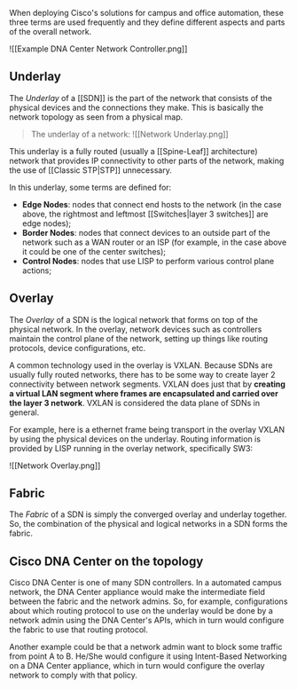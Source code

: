 
When deploying Cisco's solutions for campus and office automation, these three terms are used frequently and they define different aspects and parts of the overall network.

![[Example DNA Center Network Controller.png]]

## Underlay

The *Underlay* of a [[SDN]] is the part of the network that consists of the physical devices and the connections they make. This is basically the network topology as seen from a physical map.

>The underlay of a network:
>![[Network Underlay.png]]

This underlay is a fully routed (usually a [[Spine-Leaf]] architecture) network that provides IP connectivity to other parts of the network, making the use of [[Classic STP|STP]] unnecessary.

In this underlay, some terms are defined for:
- **Edge Nodes**: nodes that connect end hosts to the network (in the case above, the rightmost and leftmost [[Switches|layer 3 switches]] are edge nodes);
- **Border Nodes**: nodes that connect devices to an outside part of the network such as a WAN router or an ISP (for example, in the case above it could be one of the center switches);
- **Control Nodes**: nodes that use LISP to perform various control plane actions;

## Overlay

The *Overlay* of a SDN is the logical network that forms on top of the physical network. In the overlay, network devices such as controllers maintain the control plane of the network, setting up things like routing protocols, device configurations, etc.

A common technology used in the overlay is VXLAN. Because SDNs are usually fully routed networks, there has to be some way to create layer 2 connectivity between network segments. VXLAN does just that by **creating a virtual LAN segment where frames are encapsulated and carried over the layer 3 network**. VXLAN is considered the data plane of SDNs in general.

For example, here is a ethernet frame being transport in the overlay VXLAN by using the physical devices on the underlay. Routing information is provided by LISP running in the overlay network, specifically SW3:

![[Network Overlay.png]]

## Fabric

The *Fabric* of a SDN is simply the converged overlay and underlay together. So, the combination of the physical and logical networks in a SDN forms the fabric.

## Cisco DNA Center on the topology

Cisco DNA Center is one of many SDN controllers. In a automated campus network, the DNA Center appliance would make the intermediate field between the fabric and the network admins. So, for example, configurations about which routing protocol to use on the underlay would be done by a network admin using the DNA Center's APIs, which in turn would configure the fabric to use that routing protocol.

Another example could be that a network admin want to block some traffic from point A to B. He/She would configure it using Intent-Based Networking on a DNA Center appliance, which in turn would configure the overlay network to comply with that policy.

